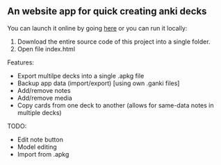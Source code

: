 ## An website app for quick creating anki decks

You can launch it online by going [here](https://skillgg.github.io/js-ankigen-web/) or you can run it locally:

1. Download the entire source code of this project into a single folder.
2. Open file index.html

Features:

-   Export multilpe decks into a single .apkg file
-   Backup app data (import/export) [using own .ganki files]
-   Add/remove notes
-   Add/remove media
-   Copy cards from one deck to another (allows for same-data notes in multiple decks)

TODO:

-   Edit note button
-   Model editing
-   Import from .apkg
